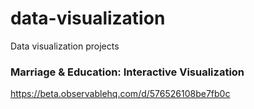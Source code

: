 # data-visualization
Data visualization projects

### Marriage & Education: Interactive Visualization
https://beta.observablehq.com/d/576526108be7fb0c
